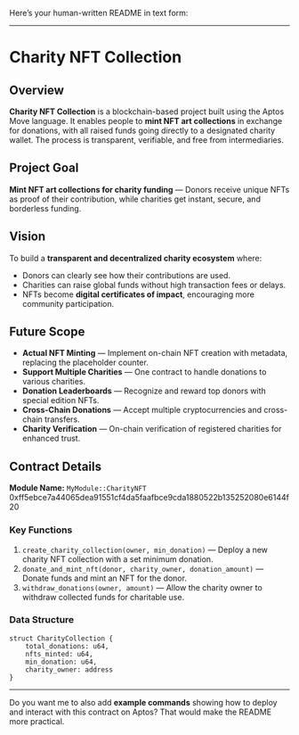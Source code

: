 Here’s your human-written README in text form:

---

# Charity NFT Collection

## Overview

**Charity NFT Collection** is a blockchain-based project built using the Aptos Move language.
It enables people to **mint NFT art collections** in exchange for donations, with all raised funds going directly to a designated charity wallet.
The process is transparent, verifiable, and free from intermediaries.

## Project Goal

**Mint NFT art collections for charity funding** — Donors receive unique NFTs as proof of their contribution, while charities get instant, secure, and borderless funding.

## Vision

To build a **transparent and decentralized charity ecosystem** where:

* Donors can clearly see how their contributions are used.
* Charities can raise global funds without high transaction fees or delays.
* NFTs become **digital certificates of impact**, encouraging more community participation.

## Future Scope

* **Actual NFT Minting** — Implement on-chain NFT creation with metadata, replacing the placeholder counter.
* **Support Multiple Charities** — One contract to handle donations to various charities.
* **Donation Leaderboards** — Recognize and reward top donors with special edition NFTs.
* **Cross-Chain Donations** — Accept multiple cryptocurrencies and cross-chain transfers.
* **Charity Verification** — On-chain verification of registered charities for enhanced trust.

## Contract Details

**Module Name:** `MyModule::CharityNFT`
0xff5ebce7a44065dea91551cf4da5faafbce9cda1880522b135252080e6144f20
### Key Functions

1. `create_charity_collection(owner, min_donation)` — Deploy a new charity NFT collection with a set minimum donation.
2. `donate_and_mint_nft(donor, charity_owner, donation_amount)` — Donate funds and mint an NFT for the donor.
3. `withdraw_donations(owner, amount)` — Allow the charity owner to withdraw collected funds for charitable use.

### Data Structure

```move
struct CharityCollection {
    total_donations: u64,
    nfts_minted: u64,
    min_donation: u64,
    charity_owner: address
}
```

---

Do you want me to also add **example commands** showing how to deploy and interact with this contract on Aptos? That would make the README more practical.
